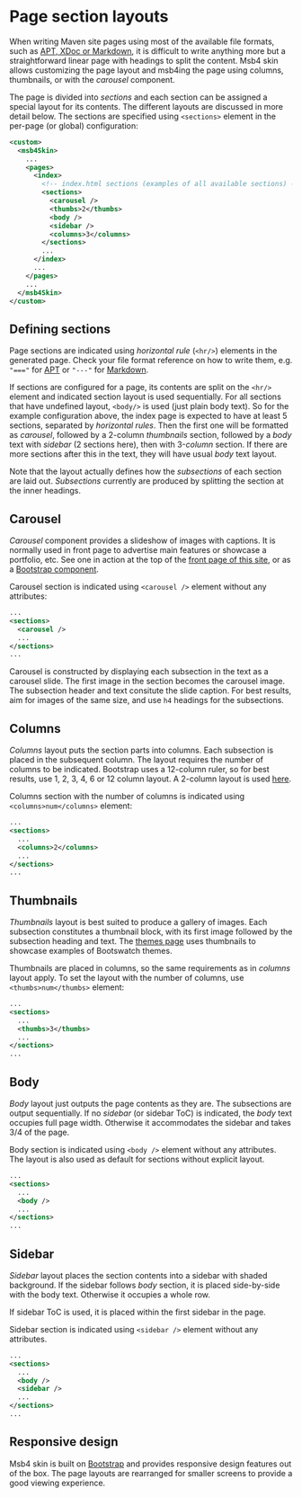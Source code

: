 # Page section layouts

When writing Maven site pages using most of the available file formats, such as
[APT, XDoc or Markdown][doxia-formats], it is difficult to write anything more but a
straightforward linear page with headings to split the content. Msb4 skin allows customizing
the page layout and msb4ing the page using columns, thumbnails, or with the _carousel_ component.

The page is divided into _sections_ and each section can be assigned a special layout for its
contents. The different layouts are discussed in more detail below. The sections are specified
using `<sections>` element in the per-page (or global) configuration:

```xml
<custom>
  <msb4Skin>
    ...
    <pages>
      <index>
        <!-- index.html sections (examples of all available sections) -->
        <sections>
          <carousel />
          <thumbs>2</thumbs>
          <body />
          <sidebar />
          <columns>3</columns>
        </sections>
        ...
      </index>
      ...
    </pages>
    ...
  </msb4Skin>
</custom>
```

[doxia-formats]: http://maven.apache.org/doxia/references/index.html


## Defining sections

Page sections are indicated using _horizontal rule_ (`<hr/>`) elements in the generated page.
Check your file format reference on how to write them, e.g. `"==="` for [APT][apt-ref] or `"---"`
for [Markdown][markdown-hr-ref].

If sections are configured for a page, its contents are split on the `<hr/>` element
and indicated section layout is used sequentially. For all sections that have undefined
layout, `<body/>` is used (just plain body text). So for the example configuration above, the index
page is expected to have at least 5 sections, separated by _horizontal rules_. Then the first
one will be formatted as _carousel_, followed by a 2-column _thumbnails_ section, followed by
a _body_ text with _sidebar_ (2 sections here), then with 3-_column_ section. If there are more
sections after this in the text, they will have usual _body_ text layout.

Note that the layout actually defines how the _subsections_ of each section are laid out.
_Subsections_ currently are produced by splitting the section at the inner headings.

[apt-ref]: http://maven.apache.org/doxia/references/apt-format.html
[markdown-hr-ref]: http://daringfireball.net/projects/markdown/syntax#hr


## Carousel

_Carousel_ component provides a slideshow of images with captions. It is normally used in front page
to advertise main features or showcase a portfolio, etc. See one in action at the top of the
[front page of this site][carousel-msb4], or as a [Bootstrap component][carousel-bootstrap].

Carousel section is indicated using `<carousel />` element without any attributes:

```xml
...
<sections>
  <carousel />
  ...
</sections>
...
```

Carousel is constructed by displaying each subsection in the text as a carousel slide. The first
image in the section becomes the carousel image. The subsection header and text consitute the slide
caption. For best results, aim for images of the same size, and use `h4` headings for the
subsections.

[carousel-msb4]: ../
[carousel-bootstrap]: http://getbootstrap.com/javascript#carousel


## Columns

_Columns_ layout puts the section parts into columns. Each subsection is placed in the subsequent
column. The layout requires the number of columns to be indicated. Bootstrap uses a 12-column
ruler, so for best results, use 1, 2, 3, 4, 6 or 12 column layout. A 2-column layout is used
[here][columns-msb4].

Columns section with the number of columns is indicated using `<columns>num</columns>` element:

```xml
...
<sections>
  ...
  <columns>2</columns>
  ...
</sections>
...
```

[columns-msb4]: ./#Usage


## Thumbnails

_Thumbnails_ layout is best suited to produce a gallery of images. Each subsection constitutes a
thumbnail block, with its first image followed by the subsection heading and text. The [themes
page][themes-msb4] uses thumbnails to showcase examples of Bootswatch themes.

Thumbnails are placed in columns, so the same requirements as in _columns_ layout apply. To set
the layout with the number of columns, use `<thumbs>num</thumbs>` element:

```xml
...
<sections>
  ...
  <thumbs>3</thumbs>
  ...
</sections>
...
```

[themes-msb4]: themes/#theme-bootswatch


## Body

_Body_ layout just outputs the page contents as they are. The subsections are output sequentially.
If no _sidebar_ (or sidebar ToC) is indicated, the _body_ text occupies full page width. Otherwise
it accommodates the sidebar and takes 3/4 of the page.

Body section is indicated using `<body />` element without any attributes. The layout is also used
as default for sections without explicit layout.

```xml
...
<sections>
  ...
  <body />
  ...
</sections>
...
```


## Sidebar

_Sidebar_ layout places the section contents into a sidebar with shaded background. If the sidebar
follows _body_ section, it is placed side-by-side with the body text. Otherwise it occupies a whole
row.

If sidebar ToC is used, it is placed within the first sidebar in the page.

Sidebar section is indicated using `<sidebar />` element without any attributes.

```xml
...
<sections>
  ...
  <body />
  <sidebar />
  ...
</sections>
...
```


## Responsive design

Msb4 skin is built on [Bootstrap][bootstrap] and provides responsive design features out of the
box. The page layouts are rearranged for smaller screens to provide a good viewing experience.

[bootstrap]: http://getbootstrap.com
